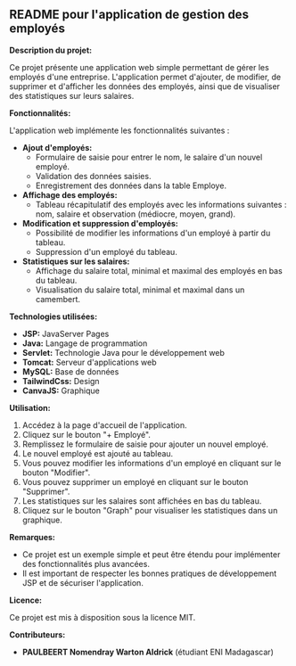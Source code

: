 ## README pour l'application de gestion des employés

**Description du projet:**

Ce projet présente une application web simple permettant de gérer les employés d'une entreprise. L'application permet d'ajouter, de modifier, de supprimer et d'afficher les données des employés, ainsi que de visualiser des statistiques sur leurs salaires.

**Fonctionnalités:**

L'application web implémente les fonctionnalités suivantes :

* **Ajout d'employés:**
    - Formulaire de saisie pour entrer le nom, le salaire d'un nouvel employé.
    - Validation des données saisies.
    - Enregistrement des données dans la table Employe.
* **Affichage des employés:**
    - Tableau récapitulatif des employés avec les informations suivantes : nom, salaire et observation (médiocre, moyen, grand).
* **Modification et suppression d'employés:**
    - Possibilité de modifier les informations d'un employé à partir du tableau.
    - Suppression d'un employé du tableau.
* **Statistiques sur les salaires:**
    - Affichage du salaire total, minimal et maximal des employés en bas du tableau.
    - Visualisation du salaire total, minimal et maximal dans un camembert.

**Technologies utilisées:**

* **JSP:** JavaServer Pages
* **Java:** Langage de programmation
* **Servlet:** Technologie Java pour le développement web
* **Tomcat:** Serveur d'applications web
* **MySQL:** Base de données
* **TailwindCss:** Design
* **CanvaJS:** Graphique


**Utilisation:**

1. Accédez à la page d'accueil de l'application.
2. Cliquez sur le bouton "+ Employé".
3. Remplissez le formulaire de saisie pour ajouter un nouvel employé.
4. Le nouvel employé est ajouté au tableau.
5. Vous pouvez modifier les informations d'un employé en cliquant sur le bouton "Modifier".
6. Vous pouvez supprimer un employé en cliquant sur le bouton "Supprimer".
7. Les statistiques sur les salaires sont affichées en bas du tableau.
8. Cliquez sur le bouton "Graph" pour visualiser les statistiques dans un graphique.

**Remarques:**

* Ce projet est un exemple simple et peut être étendu pour implémenter des fonctionnalités plus avancées.
* Il est important de respecter les bonnes pratiques de développement JSP et de sécuriser l'application.

**Licence:**

Ce projet est mis à disposition sous la licence MIT.

**Contributeurs:**

* **PAULBEERT Nomendray Warton Aldrick** (étudiant ENI Madagascar)

